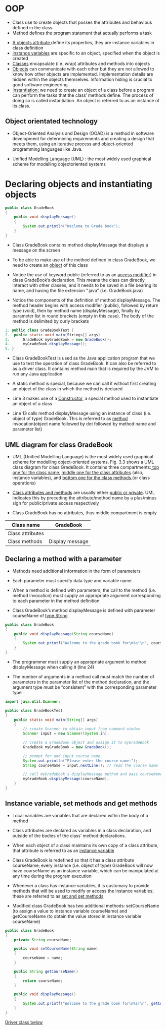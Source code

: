 # OOP 

* Class use to create objects that posses the attributes and behavious defined in the class
*  Method defines the program statement that actually performs a task
- <u>A objects attribute </u> define its properties, they are instance variables in class definition
- <u> Instance variables</u> are specific to an object, specified when the object is created
-  <u>Classes</u> encapsulate (i.e. wrap) attributes and methods into objects
-  <u>Objects</U> can communicate with each other but they are not allowed to know how other objects are implemented. Implementation details are hidden within the objects themselves. Information hiding is crucial to good software engineering
- <u>Instantiation: </u>we need to create an object of a class before a program can perform the tasks that the class’ methods define. The process of doing so is called instantiation. An object is referred to as an instance of its class. 
## Object orientated technology 

*  Object-Oriented Analysis and Design (OOAD) is a method in software development for determining requirements and creating a design that meets them, using an iterative process and object-oriented programming languages like Java.

- Unified Modelling Language (UML) : the most widely used graphical scheme for modelling objectoriented systems
# Declaring objects and instantiating objects

```java
public class GradeBook
{
	public void displayMessage()
	{
		System.out.println("Weclome to Grade book");
	}
}
```

- Class GradeBook contains method displayMessage that displays a message on the screen

- To be able to make use of the method defined in class GradeBook, we need to create an <u>object</u> of this class 

- Notice the use of keyword public (referred to as an <u>access modifier</u>) in class GradeBook’s declaration. This means the class can directly interact with other classes, and it needs to be saved in a file bearing its name, and having the file extension “.java” (i.e. GradeBook.java) 

- Notice the components of the definition of method displayMessage. The method header begins with access modifier (public), followed by return type (void), then by method name (displayMessage), finally by parameter list in round brackets (empty in this case). The body of the method is delimited by curly brackets

```java
1. public class GradeBookTest {
2.	public static void main(Strings[] args)
3.		GradeBook myGradeBook = new GradeBook();
4.		myGradeBook.displayMessage();
5. }
```

- Class GradeBookTest is used as the Java application program that we use to test the operation of class GradeBook. It can also be referred to as a driver class. It contains method main that is required by the JVM to run any Java application
  
- A static method is special, because we can call it without first creating an object of the class in which the method is declared
  
 -  Line 3 makes use of a <u>Constructor,</u> a special method used to instantiate an object of a class
 
 -  Line 13 calls method displayMessage using an instance of class (i.e. object of type) GradeBook. This is referred to as <u>method</u> invocation(object name followed by dot followed by method name and parameter list)
## UML diagram for class GradeBook

- UML (Unified Modelling Language) is the most widely used graphical scheme for modelling object-oriented systems. Fig. 3.3 shows a UML class diagram for class GradeBook. It contains three compartments:<u> top one for the class name</u>, <u>middle one for the class attributes</u> (also, instance variables), and <u>bottom one for the class methods </u>(or class operations) 
   
- <u>Class attributes and methods</u> are usually either <U>public or private</u>. UML indicates this by preceding the attribute/method name by a plus/minus sign for public/private access respectively 
  
- Class GradeBook has no attributes, thus middle compartment is empty

| Class name       | GradeBook       |
| ---------------- | --------------- |
| Class attributes |                 |
| Class methods    | Display message |

## Declaring a method with a parameter

* Methods need additional information in the form of parameters
* Each parameter must specify data type and variable name.
* When a method is defined with parameters, the call to the method (i.e. method invocation) must supply an appropriate argument corresponding to each parameter in the method definition
  
* Class GradeBook’s method displayMessage is defined with parameter courseName of <u>type String</u>

```java
public class GradeBook
{
    public void displayMessage(String courseName)
    {
        System.out.printf("Welcome to the grade book for\n%s!\n", courseName);
    }
}
```

- The programmer must supply an appropriate argument to method displayMessage when calling it (line 24) 
  
- The number of arguments in a method call must match the number of parameters in the parameter list of the method declaration, and the argument type must be “consistent” with the corresponding parameter type

```java
import java.util.Scanner;

public class GradeBookTest
{
    public static void main(String[] args)
    {
        // create Scanner to obtain input from command window
        Scanner input = new Scanner(System.in);

        // create a GradeBook object and assign it to myGradeBook
        GradeBook myGradeBook = new GradeBook();

        // prompt for and input course name
        System.out.println("Please enter the course name:");
        String courseName = input.nextLine(); // read the course name

        // call myGradeBook's displayMessage method and pass courseName as an argument
        myGradeBook.displayMessage(courseName);
    }
}

```

## Instance variable, set methods and get methods

* Local variables are variables that are declared within the body of a method

- Class attributes are declared as variables in a class declaration, and outside of the bodies of the class’ method declarations.

- When each object of a class maintains its own copy of a class attribute, that attribute is referred to as an <u>instance variable</u>

- Class GradeBook is redefined so that it has a class attribute courseName; every instance (i.e. object of type) GradeBook will now have courseName as an instance variable, which can be manipulated at any time during the program execution

- Whenever a class has instance variables, it is customary to provide methods that will be used to modify or access the instance variables; these are referred to as <u>set and get methods</u>

- Modified class GradeBook has two additional methods: setCourseName (to assign a value to instance variable courseName) and getCourseName (to obtain the value stored in instance variable courseName)

```java
public class GradeBook
{
    private String courseName;

    public void setCourseName(String name)
    {
        courseName = name;
    }

    public String getCourseName()
    {
        return courseName;
    }

    public void displayMessage()
    {
        System.out.printf("Welcome to the grade book for\n%s!\n", getCourseName());
    }
}
```

<u> Driver class below</u>
